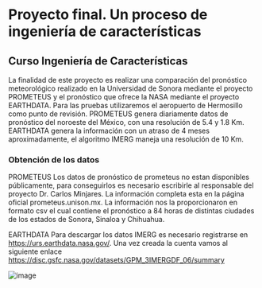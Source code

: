 # Proyecto final. Un proceso de ingeniería de características
## Curso Ingeniería de Características

La finalidad de este proyecto es realizar una comparación del pronóstico meteorológico realizado en la Universidad de Sonora mediante el proyecto PROMETEUS y el pronóstico que ofrece la NASA mediante el proyecto EARTHDATA. Para las pruebas utilizaremos el aeropuerto de Hermosillo como punto de revisión. 
PROMETEUS genera diariamente datos de pronóstico del noroeste del México, con una resolución de 5.4 y 1.8 Km.
EARTHDATA genera la información con un atraso de 4 meses aproximadamente, el algoritmo IMERG maneja una resolución de 10 Km.

### Obtención de los datos
PROMETEUS
  Los datos de pronóstico de prometeus no estan disponibles públicamente, para conseguirlos es necesario escribirle al responsable del proyecto Dr. Carlos Minjares. La información completa esta en la página oficial prometeus.unison.mx.
  La información nos la proporcionaron en formato csv el cual contiene el pronóstico a 84 horas de distintas ciudades de los estados de Sonora, Sinaloa y Chihuahua.

EARTHDATA
  Para descargar los datos IMERG es necesario registrarse en https://urs.earthdata.nasa.gov/. 
  Una vez creada la cuenta vamos al siguiente enlace https://disc.gsfc.nasa.gov/datasets/GPM_3IMERGDF_06/summary
  
  ![image](https://user-images.githubusercontent.com/16006452/145517562-1aa7fbfb-9690-46ea-9090-282ae3b66004.png)

